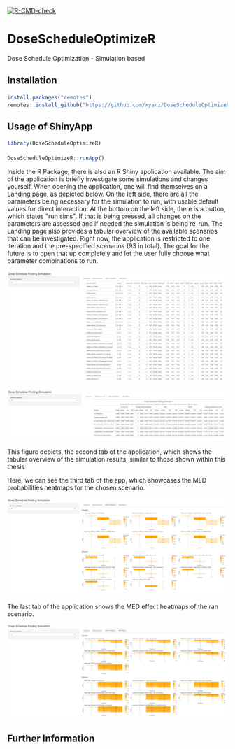 <!-- badges: start -->

[![R-CMD-check](https://github.com/Xyarz/DoseScheduleOptimizeR/actions/workflows/R-CMD-check.yaml/badge.svg)](https://github.com/Xyarz/DoseScheduleOptimizeR/actions/workflows/R-CMD-check.yaml) <!-- badges: end -->

# DoseScheduleOptimizeR

Dose Schedule Optimization - Simulation based

## Installation

``` r
install.packages("remotes")
remotes::install_github("https://github.com/xyarz/DoseScheduleOptimizeR")
```

## Usage of ShinyApp

``` r
library(DoseScheduleOptimizeR)

DoseScheduleOptimizeR::runApp()
```

Inside the R Package, there is also an R Shiny application available. The aim of the application is briefly investigate some simulations and changes yourself. When opening the application, one will find themselves on a Landing page, as depicted below. On the left side, there are all the parameters being necessary for the simulation to run, with usable default values for direct interaction. At the bottom on the left side, there is a button, which states "run sims". If that is being pressed, all changes on the parameters are assessed and if needed the simulation is being re-run. The Landing page also provides a tabular overview of the available scenarios that can be investigated. Right now, the application is restricted to one iteration and the pre-specified scenarios (93 in total). The goal for the future is to open that up completely and let the user fully choose what parameter combinations to run.

![Landing Page](inst/img/landing_page.png)

![Tabular Overview](inst/img/table.png)

This figure depicts, the second tab of the application, which shows the tabular overview of the simulation results, similar to those shown within this thesis.

Here, we can see the third tab of the app, which showcases the MED probabilities heatmaps for the chosen scenario.

![MED Probabilities](inst/img/props.png)

The last tab of the application shows the MED effect heatmaps of the ran scenario.

![MED Effects](inst/img/effects.png)

## Further Information
